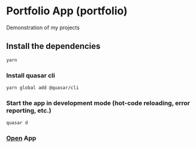 # Portfolio App (portfolio)

Demonstration of my projects

## Install the dependencies
```bash
yarn
```

### Install quasar cli
```bash
yarn global add @quasar/cli
```

### Start the app in development mode (hot-code reloading, error reporting, etc.)
```bash
quasar d
```

### [Open](http://localhost:8080) App
